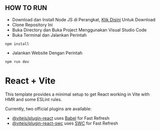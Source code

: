 ## HOW TO RUN
- Download dan Install Node JS di Perangkat,
[Klik Disini](https://nodejs.org/en) Untuk Download
- Clone Repository Ini
- Buka Directory dan Buka Project Menggunakan Visual Studio Code
- Buka Terminal dan Jalankan Perintah
```terminal
npm install
```
- Jalankan Website Dengan Perintah
```terminal
npm run dev
```

# React + Vite

This template provides a minimal setup to get React working in Vite with HMR and some ESLint rules.

Currently, two official plugins are available:

- [@vitejs/plugin-react](https://github.com/vitejs/vite-plugin-react/blob/main/packages/plugin-react/README.md) uses [Babel](https://babeljs.io/) for Fast Refresh
- [@vitejs/plugin-react-swc](https://github.com/vitejs/vite-plugin-react-swc) uses [SWC](https://swc.rs/) for Fast Refresh
